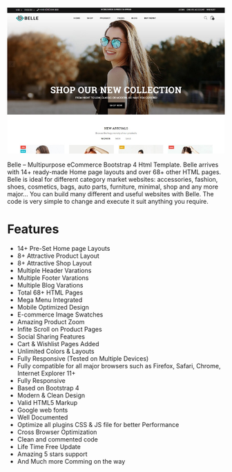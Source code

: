 ![](assets/images/1573476912%20belle.jpg)

Belle – Multipurpose eCommerce Bootstrap 4 Html Template. Belle arrives with 14+ ready-made Home page layouts and over 68+ other HTML pages. Belle is ideal for different category market websites: accessories, fashion, shoes, cosmetics, bags, auto parts, furniture, minimal, shop and any more major… You can build many different and useful websites with Belle. The code is very simple to change and execute it suit anything you require.

Features
=============
- 14+ Pre-Set Home page Layouts
- 8+ Attractive Product Layout
- 8+ Attractive Shop Layout
- Multiple Header Varations
- Multiple Footer Varations
- Multiple Blog Varations
- Total 68+ HTML Pages
- Mega Menu Integrated
- Mobile Optimized Design
- E-commerce Image Swatches
- Amazing Product Zoom
- Infite Scroll on Product Pages
- Social Sharing Features
- Cart & Wishlist Pages Added
- Unlimited Colors & Layouts
- Fully Responsive (Tested on Multiple Devices)
- Fully compatible for all major browsers such as Firefox, Safari, Chrome, Internet Explorer 11+
- Fully Responsive
- Based on Bootstrap 4
- Modern & Clean Design
- Valid HTML5 Markup
- Google web fonts
- Well Documented
- Optimize all plugins CSS & JS file for better Performance
- Cross Browser Optimization
- Clean and commented code
- Life Time Free Update
- Amazing 5 stars support
- And Much more Comming on the way
